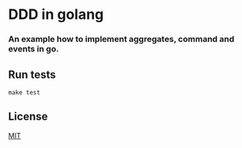 # DDD in golang

### An example how to implement aggregates, command and events in go.

## Run tests
```
make test
```

## License
[MIT](./license.txt)
